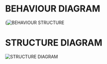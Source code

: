 # BEHAVIOUR DIAGRAM
(![BEHAVIOUR STRUCTURE](https://user-images.githubusercontent.com/94180547/142774413-4c424528-34bb-46fe-9e21-b8da5dd6f52d.jpg)

# STRUCTURE DIAGRAM

![STRUCTURE DIAGRAM](https://user-images.githubusercontent.com/94180547/142774933-d4b47953-b9ef-4600-adea-c05e47a7f5c3.jpg)




